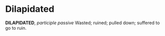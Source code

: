 # Dilapidated

**DILAPIDATED**, _participle passive_ Wasted; ruined; pulled down; suffered to go to ruin.